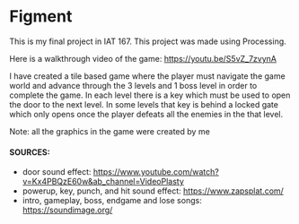 # Figment
This is my final project in IAT 167. This project was made using Processing. <br>

Here is a walkthrough video of the game: https://youtu.be/S5vZ_7zvynA <br>

I have created a tile based game where the player must navigate the game world and advance through 
the 3 levels and 1 boss level in order to complete the game. In each level there is a key which must 
be used to open the door to the next level. In some levels that key is behind a locked gate which only 
opens once the player defeats all the enemies in the that level. <br>

Note: all the graphics in the game were created by me<br>

#### SOURCES:
- door sound effect: https://www.youtube.com/watch?v=Kx4PBQzE60w&ab_channel=VideoPlasty
- powerup, key, punch, and hit sound effect: https://www.zapsplat.com/
- intro, gameplay, boss, endgame and lose songs: https://soundimage.org/
